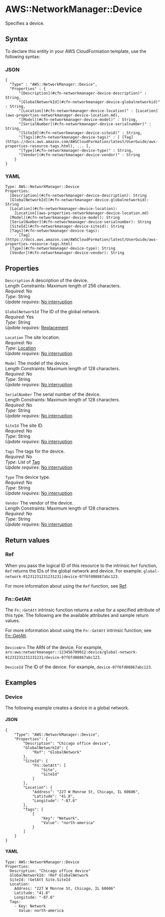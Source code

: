 # AWS::NetworkManager::Device<a name="aws-resource-networkmanager-device"></a>

Specifies a device\.

## Syntax<a name="aws-resource-networkmanager-device-syntax"></a>

To declare this entity in your AWS CloudFormation template, use the following syntax:

### JSON<a name="aws-resource-networkmanager-device-syntax.json"></a>

```
{
  "Type" : "AWS::NetworkManager::Device",
  "Properties" : {
      "[Description](#cfn-networkmanager-device-description)" : String,
      "[GlobalNetworkId](#cfn-networkmanager-device-globalnetworkid)" : String,
      "[Location](#cfn-networkmanager-device-location)" : [Location](aws-properties-networkmanager-device-location.md),
      "[Model](#cfn-networkmanager-device-model)" : String,
      "[SerialNumber](#cfn-networkmanager-device-serialnumber)" : String,
      "[SiteId](#cfn-networkmanager-device-siteid)" : String,
      "[Tags](#cfn-networkmanager-device-tags)" : [ [Tag](https://docs.aws.amazon.com/AWSCloudFormation/latest/UserGuide/aws-properties-resource-tags.html), ... ],
      "[Type](#cfn-networkmanager-device-type)" : String,
      "[Vendor](#cfn-networkmanager-device-vendor)" : String
    }
}
```

### YAML<a name="aws-resource-networkmanager-device-syntax.yaml"></a>

```
Type: AWS::NetworkManager::Device
Properties: 
  [Description](#cfn-networkmanager-device-description): String
  [GlobalNetworkId](#cfn-networkmanager-device-globalnetworkid): String
  [Location](#cfn-networkmanager-device-location): 
    [Location](aws-properties-networkmanager-device-location.md)
  [Model](#cfn-networkmanager-device-model): String
  [SerialNumber](#cfn-networkmanager-device-serialnumber): String
  [SiteId](#cfn-networkmanager-device-siteid): String
  [Tags](#cfn-networkmanager-device-tags): 
    - [Tag](https://docs.aws.amazon.com/AWSCloudFormation/latest/UserGuide/aws-properties-resource-tags.html)
  [Type](#cfn-networkmanager-device-type): String
  [Vendor](#cfn-networkmanager-device-vendor): String
```

## Properties<a name="aws-resource-networkmanager-device-properties"></a>

`Description`  <a name="cfn-networkmanager-device-description"></a>
A description of the device\.  
Length Constraints: Maximum length of 256 characters\.  
*Required*: No  
*Type*: String  
*Update requires*: [No interruption](https://docs.aws.amazon.com/AWSCloudFormation/latest/UserGuide/using-cfn-updating-stacks-update-behaviors.html#update-no-interrupt)

`GlobalNetworkId`  <a name="cfn-networkmanager-device-globalnetworkid"></a>
The ID of the global network\.  
*Required*: Yes  
*Type*: String  
*Update requires*: [Replacement](https://docs.aws.amazon.com/AWSCloudFormation/latest/UserGuide/using-cfn-updating-stacks-update-behaviors.html#update-replacement)

`Location`  <a name="cfn-networkmanager-device-location"></a>
The site location\.  
*Required*: No  
*Type*: [Location](aws-properties-networkmanager-device-location.md)  
*Update requires*: [No interruption](https://docs.aws.amazon.com/AWSCloudFormation/latest/UserGuide/using-cfn-updating-stacks-update-behaviors.html#update-no-interrupt)

`Model`  <a name="cfn-networkmanager-device-model"></a>
The model of the device\.  
Length Constraints: Maximum length of 128 characters\.  
*Required*: No  
*Type*: String  
*Update requires*: [No interruption](https://docs.aws.amazon.com/AWSCloudFormation/latest/UserGuide/using-cfn-updating-stacks-update-behaviors.html#update-no-interrupt)

`SerialNumber`  <a name="cfn-networkmanager-device-serialnumber"></a>
The serial number of the device\.  
Length Constraints: Maximum length of 128 characters\.  
*Required*: No  
*Type*: String  
*Update requires*: [No interruption](https://docs.aws.amazon.com/AWSCloudFormation/latest/UserGuide/using-cfn-updating-stacks-update-behaviors.html#update-no-interrupt)

`SiteId`  <a name="cfn-networkmanager-device-siteid"></a>
The site ID\.  
*Required*: No  
*Type*: String  
*Update requires*: [No interruption](https://docs.aws.amazon.com/AWSCloudFormation/latest/UserGuide/using-cfn-updating-stacks-update-behaviors.html#update-no-interrupt)

`Tags`  <a name="cfn-networkmanager-device-tags"></a>
The tags for the device\.  
*Required*: No  
*Type*: List of [Tag](https://docs.aws.amazon.com/AWSCloudFormation/latest/UserGuide/aws-properties-resource-tags.html)  
*Update requires*: [No interruption](https://docs.aws.amazon.com/AWSCloudFormation/latest/UserGuide/using-cfn-updating-stacks-update-behaviors.html#update-no-interrupt)

`Type`  <a name="cfn-networkmanager-device-type"></a>
The device type\.  
*Required*: No  
*Type*: String  
*Update requires*: [No interruption](https://docs.aws.amazon.com/AWSCloudFormation/latest/UserGuide/using-cfn-updating-stacks-update-behaviors.html#update-no-interrupt)

`Vendor`  <a name="cfn-networkmanager-device-vendor"></a>
The vendor of the device\.  
Length Constraints: Maximum length of 128 characters\.  
*Required*: No  
*Type*: String  
*Update requires*: [No interruption](https://docs.aws.amazon.com/AWSCloudFormation/latest/UserGuide/using-cfn-updating-stacks-update-behaviors.html#update-no-interrupt)

## Return values<a name="aws-resource-networkmanager-device-return-values"></a>

### Ref<a name="aws-resource-networkmanager-device-return-values-ref"></a>

When you pass the logical ID of this resource to the intrinsic `Ref` function, `Ref` returns the IDs of the global network and device\. For example: `global-network-01231231231231231|device-07f6fd08867abc123`\.

For more information about using the `Ref` function, see [Ref](https://docs.aws.amazon.com/AWSCloudFormation/latest/UserGuide/intrinsic-function-reference-ref.html)\.

### Fn::GetAtt<a name="aws-resource-networkmanager-device-return-values-fn--getatt"></a>

The `Fn::GetAtt` intrinsic function returns a value for a specified attribute of this type\. The following are the available attributes and sample return values\.

For more information about using the `Fn::GetAtt` intrinsic function, see [Fn::GetAtt](https://docs.aws.amazon.com/AWSCloudFormation/latest/UserGuide/intrinsic-function-reference-getatt.html)\.

#### <a name="aws-resource-networkmanager-device-return-values-fn--getatt-fn--getatt"></a>

`DeviceArn`  <a name="DeviceArn-fn::getatt"></a>
The ARN of the device\. For example, `arn:aws:networkmanager::123456789012:device/global-network-01231231231231231/device-07f6fd08867abc123`\.

`DeviceId`  <a name="DeviceId-fn::getatt"></a>
The ID of the device\. For example, `device-07f6fd08867abc123`\.

## Examples<a name="aws-resource-networkmanager-device--examples"></a>

### Device<a name="aws-resource-networkmanager-device--examples--Device"></a>

The following example creates a device in a global network\.

#### JSON<a name="aws-resource-networkmanager-device--examples--Device--json"></a>

```
{
    "Type": "AWS::NetworkManager::Device",
    "Properties": {
        "Description": "Chicago office device",
        "GlobalNetworkId": {
            "Ref": "GlobalNetwork"
        },
        "SiteId": {
            "Fn::GetAtt": [
                "Site",
                "SiteId"
            ]
        },
        "Location": {
            "Address": "227 W Monroe St, Chicago, IL 60606",
            "Latitude": "41.8",
            "Longitude": "-87.6"
        },
        "Tags": [
            {
                "Key": "Network",
                "Value": "north-america"
            }
        ]
    }
}
```

#### YAML<a name="aws-resource-networkmanager-device--examples--Device--yaml"></a>

```
Type: AWS::NetworkManager::Device
Properties:
  Description: "Chicago office device"
  GlobalNetworkId: !Ref GlobalNetwork
  SiteId: !GetAtt Site.SiteId
  Location:
    Address: "227 W Monroe St, Chicago, IL 60606"
    Latitude: "41.8"
    Longitude: "-87.6"
  Tags:
    - Key: Network
      Value: north-america
```